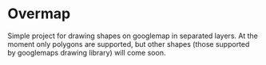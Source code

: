 # Overmap

Simple project for drawing shapes on googlemap in separated layers.
At the moment only polygons are supported, but other shapes (those supported by googlemaps drawing library) will
come soon.



